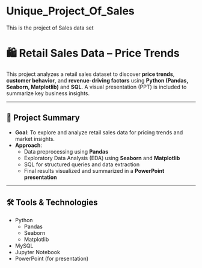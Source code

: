 # Unique_Project_Of_Sales
This is the project of Sales data set 

# 🛍️ Retail Sales Data – Price Trends

This project analyzes a retail sales dataset to discover **price trends**, **customer behavior**, and **revenue-driving factors** using **Python (Pandas, Seaborn, Matplotlib)** and **SQL**. A visual presentation (PPT) is included to summarize key business insights.

---

## 📌 Project Summary

- **Goal**: To explore and analyze retail sales data for pricing trends and market insights.
- **Approach**:
  - Data preprocessing using **Pandas**
  - Exploratory Data Analysis (EDA) using **Seaborn** and **Matplotlib**
  - SQL for structured queries and data extraction
  - Final results visualized and summarized in a **PowerPoint presentation**

---

## 🛠️ Tools & Technologies

- Python
  - Pandas
  - Seaborn
  - Matplotlib
- MySQL
- Jupyter Notebook
- PowerPoint (for presentation)




